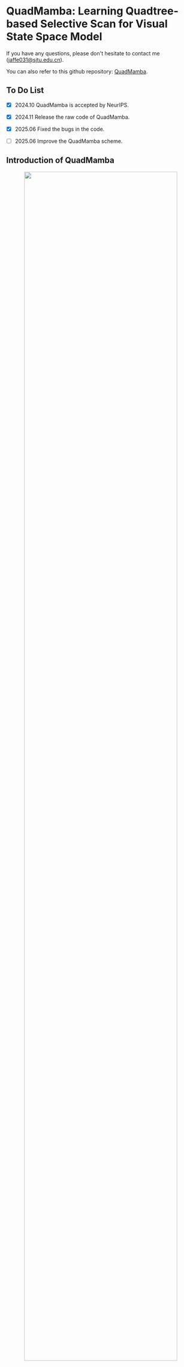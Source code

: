 


# QuadMamba: Learning Quadtree-based Selective Scan for Visual State Space Model

If you have any questions, please don't hesitate to contact me  (jaffe031@sjtu.edu.cn). 

You can also refer to this github repository: [QuadMamba](https://github.com/phiphiphi31/QuadMamba/tree/main). 

## To Do List

- [x] 2024.10 QuadMamba is accepted by NeurIPS. 
- [x] 2024.11 Release the raw code of QuadMamba. 
- [x] 2025.06 Fixed the bugs in the code. 
- [ ] 2025.06 Improve the QuadMamba scheme. 



## Introduction of QuadMamba

<p align="center">
<img src="assets/tease.png", width="90%">
</p>
Recent advancements in State Space Models, notably Mamba, have demonstrated superior performance over the dominant Transformer models, particularly in reducing the computational complexity from quadratic to linear. Yet, difficulties in
adapting Mamba from language to vision tasks arise due to the distinct characteristics of visual data, such as the spatial locality and adjacency within images and large variations in information granularity across visual tokens. Existing
vision Mamba approaches either flatten tokens into sequences in a raster scan fashion, which breaks the local adjacency of images, or manually partition tokens into windows, which limits their long-range modeling and generalization capabilities. To address these limitations, we present a new vision Mamba model, coined QuadMamba, that effectively captures local dependencies of varying granularities via quadtree-based image partition and scan. Concretely, our lightweight quadtree-based scan module learns to preserve the 2D locality of spatial regions within learned window quadrants. The module estimates the locality score of each token from their features, before adaptively partitioning tokens into window quadrants. An omnidirectional window shifting scheme is also introduced to capture more intact and informative features across different local regions. To make the discretized quadtree partition end-to-end trainable, we further devise a sequence masking strategy based on Gumbel-Softmax and its straight-through gradient estimator.

<p align="center">
<img src="assets/quadmamba.png", width="90%">
</p>

Quadtree-based selective scan with prediction modules. Image tokens are partitioned into
bi-level window quadrants from coarse to fine. A fully differentiable partition mask is then applied to
generate the 1D sequence with negligible computational overhead.

## Getting Started

### Installation

QuadMamba is based on the old version of VMamba; The installation can be referred to [VMamba](https://github.com/MzeroMiko/VMamba/tree/main). 

**Environment Setup:**

VMamba recommends setting up a conda environment and installing dependencies via pip. Use the following commands to set up your environment:
Also, We recommend using the pytorch>=2.0, cuda>=11.8. But lower version of pytorch and CUDA are also supported.

***Create and activate a new conda environment***

```bash
conda create -n quadmamba
conda activate quadmamba
```

***Install Dependencies***

```bash
pip install -r requirements.txt
cd kernels/selective_scan && pip install .
```
<!-- cd kernels/cross_scan && pip install . -->


***Dependencies for `Detection` and `Segmentation` (optional)***

```bash
pip install mmengine==0.10.1 mmcv==2.1.0 opencv-python-headless ftfy regex
pip install mmdet==3.3.0 mmsegmentation==1.2.2 mmpretrain==1.2.0
```

### Model Training and Inference

**Classification**

To train QuadMamba models for classification on ImageNet, use the following commands for different configurations:

```bash
python -m torch.distributed.launch --nnodes=1 --node_rank=0 --nproc_per_node=8 --master_addr="127.0.0.1" --master_port=29501 main.py --cfg </path/to/config> --batch-size 128 --data-path </path/of/dataset> --output /tmp
```

If you only want to test the performance (together with params and flops):

```bash
python -m torch.distributed.launch --nnodes=1 --node_rank=0 --nproc_per_node=1 --master_addr="127.0.0.1" --master_port=29501 main.py --cfg </path/to/config> --batch-size 128 --data-path </path/of/dataset> --output /tmp --pretrained </path/of/checkpoint>
```


To train with `mmdetection` or `mmsegmentation`:
```bash
bash ./tools/dist_train.sh </path/to/config> 8
```

## Citation

If you find it useful, please consider to cite the paper, thanks!

```

@article{xie2024quadmamba,
    title={QuadMamba: Learning Quadtree-based Selective Scan for Visual State Space Model},
    author={Xie, Fei and Zhang, Weijia and Wang, Zhongdao and Ma, Chao},
    journal={Advances in Neural Information Processing Systems},
    year={2024}
}

```

## Acknowledgment

This project is based on [VMamba](https://github.com/MzeroMiko/VMamba/tree/main), [LocalMamba](https://arxiv.org/pdf/2403.09338), and [DynamicViT](https://arxiv.org/abs/2106.02034). Thanks for their great work!

